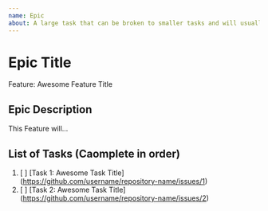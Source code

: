```yaml
---
name: Epic
about: A large task that can be broken to smaller tasks and will usually be labeled as `enhancement`.
---
```


# Epic Title

<!-- Issue title must be the same as Epic Title. -->

Feature: Awesome Feature Title

## Epic Description

This Feature will...

## List of Tasks (Caomplete in order)

1. [ ] [Task 1: Awesome Task Title] (https://github.com/username/repository-name/issues/1)
2. [ ] [Task 2: Awesome Task Title] (https://github.com/username/repository-name/issues/2)